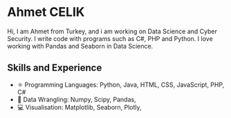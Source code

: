 # Ahmet CELIK
Hi, I am Ahmet from Turkey, and i am working on Data Science and Cyber Security. I write code with programs such as C#, PHP and Python. I love working with Pandas and Seaborn in Data Science.

## Skills and Experience
* ⚛ Programming Languages: Python, Java, HTML, CSS, JavaScript, PHP, C#
* 📱 Data Wrangling: Numpy, Scipy, Pandas,
* 💻 Visualisation: Matplotlib, Seaborn, Plotly,


